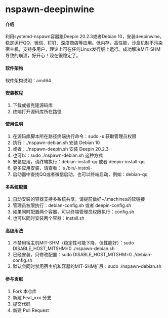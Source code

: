 # nspawn-deepinwine

#### 介绍
利用systemd-nspawn容器跑Deepin 20.2.3或者Debian 10，安装deepinwine，稳定运行QQ、微信、钉钉、深度商店等应用。低内存，高性能，沙盒机制不污染宿主机，支持多用户，理论上可在任何Linux发行版上运行。成功解决MIT-SHM导致的崩溃，好开心！现在很稳定了。

#### 软件架构
软件架构说明：amd64


#### 安装教程

1.  下载或者克隆源码库
2.  终端打开源码库所在路径

#### 使用说明

1.  在源码库脚本所在路径终端执行命令：sudo -s 获取管理员权限
2.  执行：./nspawn-debian.sh 安装 Debian 10
3.  或者：./nspawn-deepin.sh 安装 Deepin 20.2.3
4.  也可以：sudo ./nspawn-debian.sh 这种方式
5.  安装应用，请终端执行：debian-install-qq 或者 deepin-install-qq
6.  更多应用安装，请查看：ls /bin/*-install-*
7.  启动器中查找QQ或者微信启动，也可以终端启动，例如：debian-qq

#### 多系统配置
1.  自动安装的容器支持多系统共享，请提前做好~/.machines的软链接
2.  管理员权限执行：debian-config.sh 或者 deepin-config.sh
3.  如果同时配置两个容器，可以终端管理员权限执行：config.sh
4.  也可以同时安装两个容器：install.sh

#### 高级用法
1.  不禁用宿主机MIT-SHM（稳定性可能下降，但性能好）：sudo DISABLE_HOST_MITSHM=0 ./nspawn-debian.sh
2.  已经安装，只修改配置：sudo DISABLE_HOST_MITSHM=0 ./debian-config.sh
3.  默认会同时禁用宿主机和容器的MIT-SHM扩展：sudo ./nspawn-debian.sh

#### 参与贡献

1.  Fork 本仓库
2.  新建 Feat_xxx 分支
3.  提交代码
4.  新建 Pull Request
